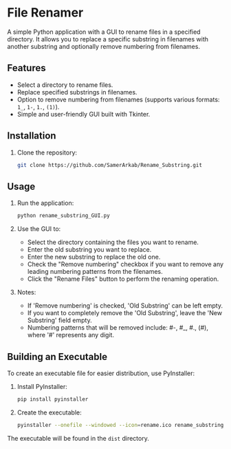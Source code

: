# File Renamer

A simple Python application with a GUI to rename files in a specified directory. It allows you to replace a specific substring in filenames with another substring and optionally remove numbering from filenames.

## Features

- Select a directory to rename files.
- Replace specified substrings in filenames.
- Option to remove numbering from filenames (supports various formats: `1_`, `1-`, `1.`, `(1)`).
- Simple and user-friendly GUI built with Tkinter.

## Installation

1. Clone the repository:

    ```bash
    git clone https://github.com/SamerArkab/Rename_Substring.git
    ```

## Usage

1. Run the application:

    ```bash
    python rename_substring_GUI.py
    ```

2. Use the GUI to:
    - Select the directory containing the files you want to rename.
    - Enter the old substring you want to replace.
    - Enter the new substring to replace the old one.
    - Check the "Remove numbering" checkbox if you want to remove any leading numbering patterns from the filenames.
    - Click the "Rename Files" button to perform the renaming operation.

3. Notes:
    - If 'Remove numbering' is checked, 'Old Substring' can be left empty.
    - If you want to completely remove the 'Old Substring', leave the 'New Substring' field empty.
    - Numbering patterns that will be removed include: #-, #_, #., (#), where '#' represents any digit.

## Building an Executable

To create an executable file for easier distribution, use PyInstaller:

1. Install PyInstaller:

    ```bash
    pip install pyinstaller
    ```

2. Create the executable:

    ```bash
    pyinstaller --onefile --windowed --icon=rename.ico rename_substring_GUI.py
    ```

The executable will be found in the `dist` directory.
